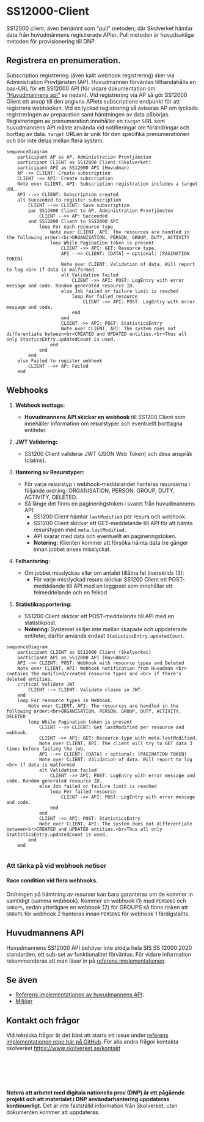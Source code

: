 # SS12000-Client

SS12000 client, även benämnt som "pull" metoden; där Skolverket hämtar data från huvudmännens registrerade APIer. 
Pull metoden är huvudsakliga metoden för provisionering till DNP. 

## Registrera en prenumeration.
Subscription registrering (även kallt webhook registrering) sker via Administration Provtjänsten (AP). 
Huvudmannen förväntas tillhandahålla en bas-URL för ett SS12000 API (för vidare dokumentation om ["Huvudmannens api"](#huvudmannens-api) se nedan). 
Vid registrering via AP så gör SS12000 Client ett anrop till den angivna APIets subscriptions endpunkt för att registrera webhooken. 
Vid en lyckad registrering så aviseras AP om lyckade registreringen av preparation samt hämtningen av data påbörjas.  
Registreringen av prenumeration innehåller en `target` URL som huvudmannens API måste använda vid notifieringar om förändringar och borttag av data.
`target` URLen är unik för den specifika prenumerationen och bör inte delas mellan flera system. 


```mermaid
sequenceDiagram
    participant AP as AP, Administration Provtjänsten
    participant CLIENT as SS12000 Client (Skolverket)
    participant API as SS12000 API (Huvudman)
    AP ->> CLIENT: Create subscription
    CLIENT ->> API: Create subscription
    Note over CLIENT, API: Subscription registration includes a target URL.
    API -->> CLIENT: Subscription created
    alt Succeeded to register subscription
        CLIENT -->> CLIENT: Save subscription.
        par SS12000 Client to AP, Administration Provtjänsten
            CLIENT -->> AP: Succeeded
        and SS12000 Client to SS12000 API
            loop For each recource type
                Note over CLIENT, API: The resources are handled in the following order:<br>ORGANISATION, PERSON, GROUP, DUTY, ACTIVITY
                loop While Pagination token is present
                    CLIENT ->> API: GET: Resource type.
                    API -->> CLIENT: [DATA] + optional: [PAGINATION TOKEN]
                    Note over CLIENT: Validation of data. Will report to log <br> if data is malformed
                    alt Validation failed
                        CLIENT ->> API: POST: LogEntry with error message and code. Random generated resource ID.
                    else Job failed or failure limit is reached
                        loop Per failed resource
                            CLIENT ->> API: POST: LogEntry with error message and code.
                        end
                    end
                    CLIENT ->> API: POST: StatisticsEntry
                    Note over CLIENT, API: The system does not differentiate between<br>CREATED and UPDATED entities.<br>Thus all only StasticsEntry.updatedCount is used.
                end
            end
        end
    else Failed to register webhook
        CLIENT -->> AP: Failed
    end
```

## Webhooks

1. **Webhook mottags:**
   - **Huvudmannens API skickar en webhook** till SS1200 Client som innehåller information om resurstyper och eventuellt borttagna entiteter.

2. **JWT Validering:**
   - SS1200 Client validerar JWT (JSON Web Token) och dess anspråk (claims).

3. **Hantering av Resurstyper:**
   - För varje resurstyp i webhook-meddelandet hanteras resurserna i följande ordning: ORGANISATION, PERSON, GROUP, DUTY, ACTIVITY, DELETED.
   - Så länge det finns en pagineringstoken i svaret från huvudmannens API:
      - SS1200 Client hämtar `lastModified` per resurs och webhook.
      - SS1200 Client skickar ett GET-meddelande till API för att hämta resurstypen med `meta.lastModified`.
      - API svarar med data och eventuellt en pagineringstoken.
      - **Notering:** Klienten kommer att försöka hämta data tre gånger innan jobbet anses misslyckat.

4. **Felhantering:**
   - Om jobbet misslyckas eller om antalet tillåtna fel överskrids (3):
      - För varje misslyckad resurs skickar SS1200 Client ett POST-meddelande till API med en loggpost som innehåller ett felmeddelande och en felkod.

5. **Statistikrapportering:**
   - SS1200 Client skickar ett POST-meddelande till API med en statistikpost.
   - **Notering:** Systemet skiljer inte mellan skapade och uppdaterade entiteter, därför används endast `StatisticsEntry.updatedCount`.


```mermaid
sequenceDiagram
    participant CLIENT as SS12000 Client (Skolverket)
    participant API as SS12000 API (Huvudman)
    API ->> CLIENT: POST: Webhook with resource types and Deleted
    Note over CLIENT, API: Webhook notification from Huvudman <br> contains the modified/created resource types and <br> if there's deleted entities.
    critical Validate JWT
        CLIENT --> CLIENT: Validate claims in JWT.
    end
    loop For resource types in Webhook.
        Note over CLIENT, API: The resources are handled in the following order:<br>ORGANISATION, PERSON, GROUP, DUTY, ACTIVITY, DELETED
        loop While Pagination token is present
            CLIENT -->> CLIENT: Get lastModified per resource and webhook.
            CLIENT ->> API: GET: Resource type with meta.lastModified.
            Note over CLIENT, API: The client will try to GET data 3 times before failing the job. 
            API -->> CLIENT: [DATA] + optional: [PAGINATION TOKEN]
            Note over CLIENT: Validation of data. Will report to log <br> if data is malformed
            alt Validation failed
                CLIENT ->> API: POST: LogEntry with error message and code. Random generated resource ID.
            else Job failed or failure limit is reached
                loop Per failed resource
                    CLIENT ->> API: POST: LogEntry with error message and code.
                end
            end
            CLIENT ->> API: POST: StatisticsEntry
            Note over CLIENT, API: The system does not differentiate between<br>CREATED and UPDATED entities.<br>Thus all only StatisticsEntry.updatedCount is used.
        end
    end
    
```


### Att tänka på vid webhook notiser

#### Race condition vid flera webhooks. 
Ordningen på hämtning av resurser kan bara garanteras om de kommer in samtidigt (samma webhook). Kommer en webhook (1) med ``PERSONS`` och ``GROUPS``, 
sedan ytterligare en webhook (2) för GROUPS så finns risken att ``GROUPS`` för webhook 2 hanteras innan ``PERSONS`` för webhook 1 färdigställts. 

## Huvudmannens API
Huvudmannens SS12000 API behöver inte stödja hela SIS SS 12000:2020 standarden, ett sub-set av funktionalitet förväntas. 
För vidare information rekommenderas att man läser in på [referens implementationen](https://github.com/skolverket/dnp-ss12000-reference-api). 
  
## Se även 
* [Referens implementationen av huvudmannens API](https://github.com/skolverket/dnp-ss12000-reference-api).
* [Miljöer](../environments.md)

## Kontakt och frågor
Vid tekniska frågor är det bäst att starta ett issue under [referens implementationen repo här på GitHub](https://github.com/skolverket/dnp-ss12000-reference-api). 
För alla andra frågor kontakta skolverket https://www.skolverket.se/kontakt
  

<br><br><br><br><br>
**Notera att arbetet med digitala nationella prov (DNP) är ett pågående projekt och att
materialet i DNP användarhantering uppdateras kontinuerligt.** Det är inte fastställd
information från Skolverket, utan dokumenten kommer att uppdateras.
